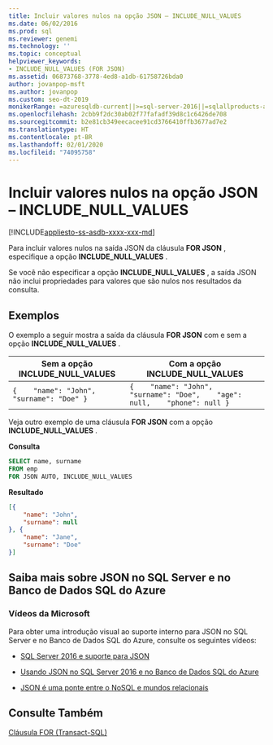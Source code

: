 ```yaml
---
title: Incluir valores nulos na opção JSON – INCLUDE_NULL_VALUES
ms.date: 06/02/2016
ms.prod: sql
ms.reviewer: genemi
ms.technology: ''
ms.topic: conceptual
helpviewer_keywords:
- INCLUDE_NULL_VALUES (FOR JSON)
ms.assetid: 06873768-3778-4ed8-a1db-61758726bda0
author: jovanpop-msft
ms.author: jovanpop
ms.custom: seo-dt-2019
monikerRange: =azuresqldb-current||>=sql-server-2016||=sqlallproducts-allversions||>=sql-server-linux-2017||=azuresqldb-mi-current
ms.openlocfilehash: 2cbb9f2dc30ab02f77fafadf39d8c1c6426de708
ms.sourcegitcommit: b2e81cb349eecacee91cd3766410ffb3677ad7e2
ms.translationtype: HT
ms.contentlocale: pt-BR
ms.lasthandoff: 02/01/2020
ms.locfileid: "74095758"
---
```

# <a name="include-null-values-in-json---include_null_values-option"></a>Incluir valores nulos na opção JSON – INCLUDE_NULL_VALUES
[!INCLUDE[appliesto-ss-asdb-xxxx-xxx-md](../../includes/appliesto-ss-asdb-xxxx-xxx-md.md)]

  Para incluir valores nulos na saída JSON da cláusula **FOR JSON** , especifique a opção **INCLUDE_NULL_VALUES** .  
  
 Se você não especificar a opção **INCLUDE_NULL_VALUES** , a saída JSON não inclui propriedades para valores que são nulos nos resultados da consulta.  
  
## <a name="examples"></a>Exemplos  
 O exemplo a seguir mostra a saída da cláusula **FOR JSON** com e sem a opção **INCLUDE_NULL_VALUES** .  
  
|Sem a opção **INCLUDE_NULL_VALUES**|Com a opção **INCLUDE_NULL_VALUES**|  
|--------------------------------------------------|-----------------------------------------------|  
|`{    "name": "John",    "surname": "Doe" }`|`{    "name": "John",    "surname": "Doe",    "age": null,    "phone": null }`|  
  
 Veja outro exemplo de uma cláusula **FOR JSON** com a opção **INCLUDE_NULL_VALUES** .  
  
 **Consulta**  
  
```sql  
SELECT name, surname  
FROM emp  
FOR JSON AUTO, INCLUDE_NULL_VALUES    
```  
  
 **Resultado**  
  
```json  
[{
    "name": "John",
    "surname": null
}, {
    "name": "Jane",
    "surname": "Doe"
}] 
```  

## <a name="learn-more-about-json-in-sql-server-and-azure-sql-database"></a>Saiba mais sobre JSON no SQL Server e no Banco de Dados SQL do Azure  
  
### <a name="microsoft-videos"></a>Vídeos da Microsoft

Para obter uma introdução visual ao suporte interno para JSON no SQL Server e no Banco de Dados SQL do Azure, consulte os seguintes vídeos:

-   [SQL Server 2016 e suporte para JSON](https://channel9.msdn.com/Shows/Data-Exposed/SQL-Server-2016-and-JSON-Support)

-   [Usando JSON no SQL Server 2016 e no Banco de Dados SQL do Azure](https://channel9.msdn.com/Shows/Data-Exposed/Using-JSON-in-SQL-Server-2016-and-Azure-SQL-Database)

-   [JSON é uma ponte entre o NoSQL e mundos relacionais](https://channel9.msdn.com/events/DataDriven/SQLServer2016/JSON-as-a-bridge-betwen-NoSQL-and-relational-worlds)

## <a name="see-also"></a>Consulte Também  
 [Cláusula FOR &#40;Transact-SQL&#41;](../../t-sql/queries/select-for-clause-transact-sql.md)  
  
  
